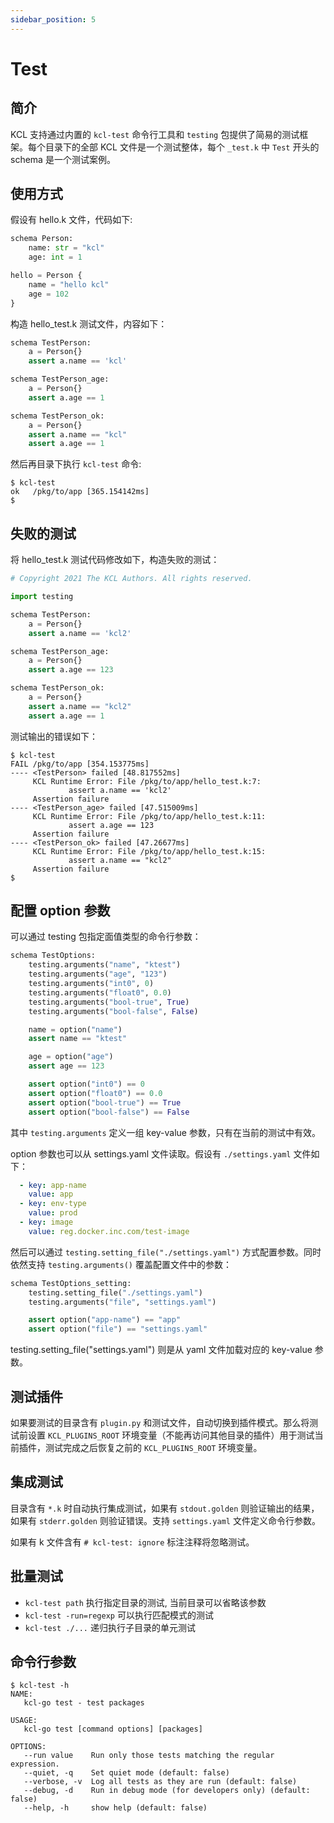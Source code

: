 ```yaml
---
sidebar_position: 5
---
```


# Test

## 简介

KCL 支持通过内置的 `kcl-test` 命令行工具和 `testing` 包提供了简易的测试框架。每个目录下的全部 KCL 文件是一个测试整体，每个 `_test.k` 中 `Test` 开头的 schema 是一个测试案例。

## 使用方式

假设有 hello.k 文件，代码如下:

```python
schema Person:
    name: str = "kcl"
    age: int = 1

hello = Person {
    name = "hello kcl"
    age = 102
}
```

构造 hello_test.k 测试文件，内容如下：

```python
schema TestPerson:
    a = Person{}
    assert a.name == 'kcl'

schema TestPerson_age:
    a = Person{}
    assert a.age == 1

schema TestPerson_ok:
    a = Person{}
    assert a.name == "kcl"
    assert a.age == 1
```

然后再目录下执行 `kcl-test` 命令:

```
$ kcl-test
ok   /pkg/to/app [365.154142ms]
$ 
```

## 失败的测试

将 hello_test.k 测试代码修改如下，构造失败的测试：

```python
# Copyright 2021 The KCL Authors. All rights reserved.

import testing

schema TestPerson:
    a = Person{}
    assert a.name == 'kcl2'

schema TestPerson_age:
    a = Person{}
    assert a.age == 123

schema TestPerson_ok:
    a = Person{}
    assert a.name == "kcl2"
    assert a.age == 1
```

测试输出的错误如下：

```
$ kcl-test
FAIL /pkg/to/app [354.153775ms]
---- <TestPerson> failed [48.817552ms]
     KCL Runtime Error: File /pkg/to/app/hello_test.k:7:
             assert a.name == 'kcl2'
     Assertion failure
---- <TestPerson_age> failed [47.515009ms]
     KCL Runtime Error: File /pkg/to/app/hello_test.k:11:
             assert a.age == 123
     Assertion failure
---- <TestPerson_ok> failed [47.26677ms]
     KCL Runtime Error: File /pkg/to/app/hello_test.k:15:
             assert a.name == "kcl2"
     Assertion failure
$
```

## 配置 option 参数

可以通过 testing 包指定面值类型的命令行参数：

```python
schema TestOptions:
    testing.arguments("name", "ktest")
    testing.arguments("age", "123")
    testing.arguments("int0", 0)
    testing.arguments("float0", 0.0)
    testing.arguments("bool-true", True)
    testing.arguments("bool-false", False)

    name = option("name")
    assert name == "ktest"

    age = option("age")
    assert age == 123

    assert option("int0") == 0
    assert option("float0") == 0.0
    assert option("bool-true") == True
    assert option("bool-false") == False
```

其中 `testing.arguments` 定义一组 key-value 参数，只有在当前的测试中有效。

option 参数也可以从 settings.yaml 文件读取。假设有 `./settings.yaml` 文件如下：

```yaml
  - key: app-name
    value: app
  - key: env-type
    value: prod
  - key: image
    value: reg.docker.inc.com/test-image
```

然后可以通过 `testing.setting_file("./settings.yaml")` 方式配置参数。同时依然支持 `testing.arguments()` 覆盖配置文件中的参数：

```py
schema TestOptions_setting:
    testing.setting_file("./settings.yaml")
    testing.arguments("file", "settings.yaml")

    assert option("app-name") == "app"
    assert option("file") == "settings.yaml"
```

testing.setting_file("settings.yaml") 则是从 yaml 文件加载对应的 key-value 参数。

## 测试插件

如果要测试的目录含有 `plugin.py` 和测试文件，自动切换到插件模式。那么将测试前设置 `KCL_PLUGINS_ROOT` 环境变量（不能再访问其他目录的插件）用于测试当前插件，测试完成之后恢复之前的 `KCL_PLUGINS_ROOT` 环境变量。

## 集成测试

目录含有 `*.k` 时自动执行集成测试，如果有 `stdout.golden` 则验证输出的结果，如果有 `stderr.golden` 则验证错误。支持 `settings.yaml` 文件定义命令行参数。

如果有 k 文件含有 `# kcl-test: ignore` 标注注释将忽略测试。

## 批量测试

- `kcl-test path` 执行指定目录的测试, 当前目录可以省略该参数
- `kcl-test -run=regexp` 可以执行匹配模式的测试
- `kcl-test ./...` 递归执行子目录的单元测试

## 命令行参数

```
$ kcl-test -h
NAME:
   kcl-go test - test packages

USAGE:
   kcl-go test [command options] [packages]

OPTIONS:
   --run value    Run only those tests matching the regular expression.
   --quiet, -q    Set quiet mode (default: false)
   --verbose, -v  Log all tests as they are run (default: false)
   --debug, -d    Run in debug mode (for developers only) (default: false)
   --help, -h     show help (default: false)
```
